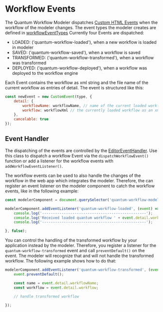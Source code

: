 # Workflow Events
The Quantum Workflow Modeler dispatches [Custom HTML Events](https://developer.mozilla.org/en-US/docs/Web/Events/Creating_and_triggering_events)
when the workflow of the modeler changes. The event types the modeler creates are defined in [workflowEventTypes](../../../../components/bpmn-q/modeler-component/editor/EditorConstants.js)
Currently four Events are dispatched:
- LOADED: ('quantum-workflow-loaded'), when a new workflow is loaded in modeler
- SAVED: ('quantum-workflow-saved'), when a workflow is saved
- TRANSFORMED: ('quantum-workflow-transformed'), when a workflow was transformed
- DEPLOYED: ('quantum-workflow-deployed'), when a workflow was deployed to the workflow engine

Each Event contains the workflow as xml string and the file name of the current workflow as entries of detail. The event 
is structured like this:
````javascript
const newEvent = new CustomEvent(type, {
    detail: {
        workflowName: workflowName, // name of the current loaded workflow
        workflow: workflowXml // the currently loaded workflow as an xml string
    },
    cancelable: true
});
````

## Event Handler
The dispatching of the events are controlled by the [EditorEventHandler](../../../../components/bpmn-q/modeler-component/editor/events/EditorEventHandler.js).
Use this class to dispatch a workflow Event via the ```dispatchWorkflowEvent()``` function or add a listener for the 
workflow events with ````addWorkflowEventListener()````.

The workflow events can be used to also handle the changes of the workflow in the web app which integrates the modeler. Therefore,
the can register an event listener on the modeler component to catch the workflow events, like in the following example:
````javascript
const modelerComponent = document.querySelector('quantum-workflow-modeler');

modelerComponent.addEventListener('quantum-workflow-loaded', (event) => {
    console.log('------------------------------------------------');
    console.log('Received loaded quantum workflow ' + event.detail.workflowName + ':')
    console.log('------------------------------------------------');

}, false);
````

You can control the handling of the transformed workflow by your application instead by the modeler. Therefore, you register a listener
for the ````quantum-workflow-transformed```` event and call ````preventDefault()```` on the event. The modeler will recognize that and will not handle the transformed 
workflow. The following example shows how to do that:
````javascript
modelerComponent.addEventListener('quantum-workflow-transformed', (event) => {
    event.preventDefault();

    const name = event.detail.workflowName;
    const workflow = event.detail.workflow;

    // handle transformed workflow
    
});
````